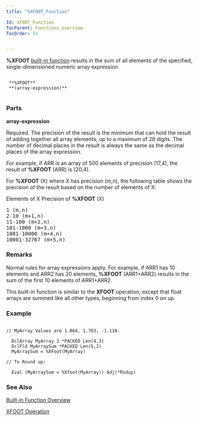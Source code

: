 ```yaml
---
title: "%XFOOT_Function"

Id: XFOOT_Function
TocParent: Functions_overview
TocOrder: 51


---
```


<span style="FONT-WEIGHT: bold">%XFOOT</span> [built-in function](Functions_overview.html) results in the sum of all elements of the specified, single-dimensioned numeric array expression. 

```

 **%XFOOT** 
 **(array-expression)** 
        
```

### Parts

**array-expression** 

Required. The precision of the result is the minimum that can hold the result of adding together all array elements, up to a maximum of 28 digits. The number of decimal places in the result is always the same as the decimal places of the array expression. 

For example, if ARR is an array of 500 elements of precision (17,4), the result of **%XFOOT** (ARR) is (20,4). 

For **%XFOOT** (X) where X has precision (m,n), the following table shows the precision of the result based on the number of elements of X: 

Elements of X Precision of **%XFOOT** (X)
<pre>1 (m,n) 
2-10 (m+1,n) 
11-100 (m+2,n) 
101-1000 (m+3,n) 
1001-10000 (m+4,n) 
10001-32767 (m+5,n) </pre>


### Remarks
Normal rules for array expressions apply. For example, if ARR1 has 10 elements and ARR2 has 20 elements, **%XFOOT** (ARR1+ARR2) results in the sum of the first 10 elements of ARR1+ARR2. 

This built-in function is similar to the **XFOOT** operation, except that float arrays are summed like all other types, beginning from index 0 on up. 

### Example

```

// MyArray Values are 1.064, 1.703, -1.110.

  DclArray MyArray 3 *PACKED Len(4,3)
  DclFld MyArraySum *PACKED Len(5,2)
  MyArraySum = %XFoot(MyArray)

// To Round up:

  Eval (MyArraySum = %Xfoot(MyArray)) Adj(*Rndup)
```

### See Also
[Built-in Function Overview](Functions_overview.html)

[XFOOT Operation](XFOOT.html) 
